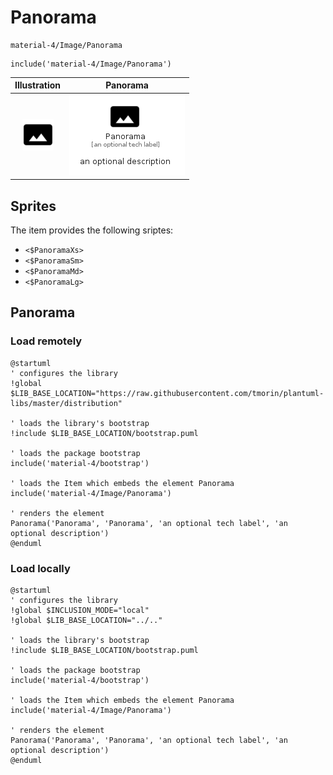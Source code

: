 # Panorama


```text
material-4/Image/Panorama
```

```text
include('material-4/Image/Panorama')
```



| Illustration | Panorama |
| :---: | :---: |
| ![illustration for Illustration](../../material-4/Image/Panorama.png) | ![illustration for Panorama](../../material-4/Image/Panorama.Local.png) |



## Sprites
The item provides the following sriptes:

- `<$PanoramaXs>`
- `<$PanoramaSm>`
- `<$PanoramaMd>`
- `<$PanoramaLg>`





## Panorama

### Load remotely
```plantuml
@startuml
' configures the library
!global $LIB_BASE_LOCATION="https://raw.githubusercontent.com/tmorin/plantuml-libs/master/distribution"

' loads the library's bootstrap
!include $LIB_BASE_LOCATION/bootstrap.puml

' loads the package bootstrap
include('material-4/bootstrap')

' loads the Item which embeds the element Panorama
include('material-4/Image/Panorama')

' renders the element
Panorama('Panorama', 'Panorama', 'an optional tech label', 'an optional description')
@enduml
```

### Load locally
```plantuml
@startuml
' configures the library
!global $INCLUSION_MODE="local"
!global $LIB_BASE_LOCATION="../.."

' loads the library's bootstrap
!include $LIB_BASE_LOCATION/bootstrap.puml

' loads the package bootstrap
include('material-4/bootstrap')

' loads the Item which embeds the element Panorama
include('material-4/Image/Panorama')

' renders the element
Panorama('Panorama', 'Panorama', 'an optional tech label', 'an optional description')
@enduml
```

